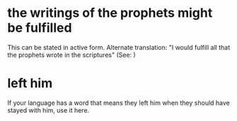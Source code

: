 
# the writings of the prophets might be fulfilled
This can be stated in active form. Alternate translation: "I would fulfill all that the prophets wrote in the scriptures" (See: )

# left him
If your language has a word that means they left him when they should have stayed with him, use it here.